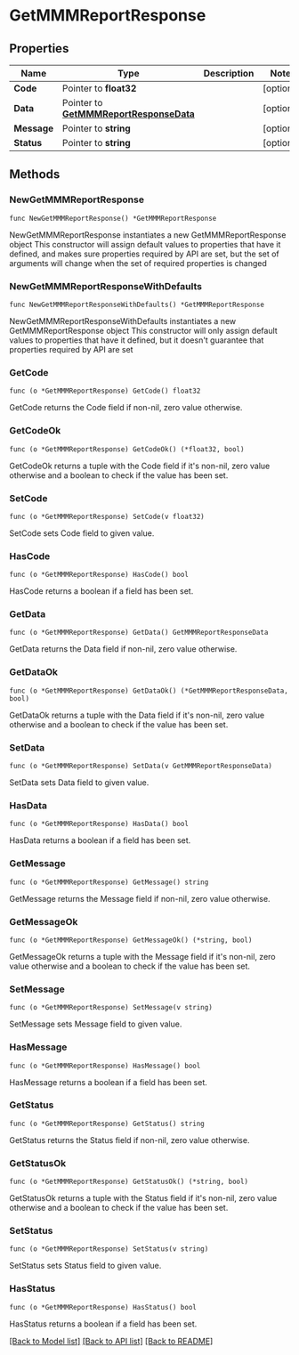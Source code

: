 # GetMMMReportResponse

## Properties

Name | Type | Description | Notes
------------ | ------------- | ------------- | -------------
**Code** | Pointer to **float32** |  | [optional] 
**Data** | Pointer to [**GetMMMReportResponseData**](GetMMMReportResponseData.md) |  | [optional] 
**Message** | Pointer to **string** |  | [optional] 
**Status** | Pointer to **string** |  | [optional] 

## Methods

### NewGetMMMReportResponse

`func NewGetMMMReportResponse() *GetMMMReportResponse`

NewGetMMMReportResponse instantiates a new GetMMMReportResponse object
This constructor will assign default values to properties that have it defined,
and makes sure properties required by API are set, but the set of arguments
will change when the set of required properties is changed

### NewGetMMMReportResponseWithDefaults

`func NewGetMMMReportResponseWithDefaults() *GetMMMReportResponse`

NewGetMMMReportResponseWithDefaults instantiates a new GetMMMReportResponse object
This constructor will only assign default values to properties that have it defined,
but it doesn't guarantee that properties required by API are set

### GetCode

`func (o *GetMMMReportResponse) GetCode() float32`

GetCode returns the Code field if non-nil, zero value otherwise.

### GetCodeOk

`func (o *GetMMMReportResponse) GetCodeOk() (*float32, bool)`

GetCodeOk returns a tuple with the Code field if it's non-nil, zero value otherwise
and a boolean to check if the value has been set.

### SetCode

`func (o *GetMMMReportResponse) SetCode(v float32)`

SetCode sets Code field to given value.

### HasCode

`func (o *GetMMMReportResponse) HasCode() bool`

HasCode returns a boolean if a field has been set.

### GetData

`func (o *GetMMMReportResponse) GetData() GetMMMReportResponseData`

GetData returns the Data field if non-nil, zero value otherwise.

### GetDataOk

`func (o *GetMMMReportResponse) GetDataOk() (*GetMMMReportResponseData, bool)`

GetDataOk returns a tuple with the Data field if it's non-nil, zero value otherwise
and a boolean to check if the value has been set.

### SetData

`func (o *GetMMMReportResponse) SetData(v GetMMMReportResponseData)`

SetData sets Data field to given value.

### HasData

`func (o *GetMMMReportResponse) HasData() bool`

HasData returns a boolean if a field has been set.

### GetMessage

`func (o *GetMMMReportResponse) GetMessage() string`

GetMessage returns the Message field if non-nil, zero value otherwise.

### GetMessageOk

`func (o *GetMMMReportResponse) GetMessageOk() (*string, bool)`

GetMessageOk returns a tuple with the Message field if it's non-nil, zero value otherwise
and a boolean to check if the value has been set.

### SetMessage

`func (o *GetMMMReportResponse) SetMessage(v string)`

SetMessage sets Message field to given value.

### HasMessage

`func (o *GetMMMReportResponse) HasMessage() bool`

HasMessage returns a boolean if a field has been set.

### GetStatus

`func (o *GetMMMReportResponse) GetStatus() string`

GetStatus returns the Status field if non-nil, zero value otherwise.

### GetStatusOk

`func (o *GetMMMReportResponse) GetStatusOk() (*string, bool)`

GetStatusOk returns a tuple with the Status field if it's non-nil, zero value otherwise
and a boolean to check if the value has been set.

### SetStatus

`func (o *GetMMMReportResponse) SetStatus(v string)`

SetStatus sets Status field to given value.

### HasStatus

`func (o *GetMMMReportResponse) HasStatus() bool`

HasStatus returns a boolean if a field has been set.


[[Back to Model list]](../README.md#documentation-for-models) [[Back to API list]](../README.md#documentation-for-api-endpoints) [[Back to README]](../README.md)


